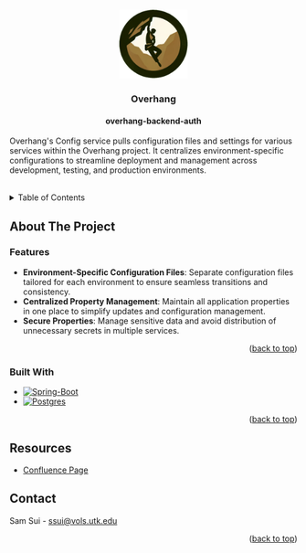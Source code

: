 <a name="top"></a>

<!-- PROJECT LOGO -->
<br />
<div align="center">
  <a href="https://github.com/trustyourfeetcom/overhang-backend-auth">
    <img src="https://github.com/trustyourfeetcom/overhang-branding-assets/blob/main/logos/logo.png?raw=true" alt="Serenaid Logo" width="120" height="120">
  </a>

<h3 align="center">Overhang</h3>
<h4 align="center">overhang-backend-auth</h3>
  <p align="left">
    Overhang's Config service pulls configuration files and settings for various services within the Overhang project. It centralizes environment-specific configurations to streamline deployment and management across development, testing, and production environments.
  <br />
  <br />
  </p>
</div>


<!-- TABLE OF CONTENTS -->
<details>
  <summary>Table of Contents</summary>
  <ol>
    <li>
      <a href="#about-the-project">About The Project</a>
      <ul>
        <li><a href="#built-with">Built With</a></li>
      </ul>
    </li>
    <li>
      <a href="#getting-started">Getting Started</a>
      <ul>
        <li><a href="#prerequisites">Prerequisites</a></li>
        <li><a href="#installation">Installation</a></li>
      </ul>
    </li>
    <li><a href="#resources">Resources</a></li>
    <li><a href="#contact">Contact</a></li>
  </ol>
</details>


<!-- ABOUT THE PROJECT -->
## About The Project


### Features

* **Environment-Specific Configuration Files**: Separate configuration files tailored for each environment to ensure seamless transitions and consistency.
* **Centralized Property Management**: Maintain all application properties in one place to simplify updates and configuration management.
* **Secure Properties**: Manage sensitive data and avoid distribution of unnecessary secrets in multiple services.

<p align="right">(<a href="#top">back to top</a>)</p>


### Built With

* [![Spring-Boot][Spring-Boot]][Spring-Boot-url]
* [![Postgres][Postgres]][Postgres-url]

<p align="right">(<a href="#top">back to top</a>)</p>


## Resources

* [Confluence Page](https://overhang.atlassian.net/wiki/spaces/Documentat/pages/13795329/overhang-backend-config)


<!-- CONTACT -->
## Contact

Sam Sui - ssui@vols.utk.edu

<p align="right">(<a href="#top">back to top</a>)</p>


<!-- MARKDOWN LINKS & IMAGES -->
[Spring-Boot]: https://img.shields.io/badge/Spring_Boot-6DB33F?style=flat-square&logo=Spring&logoColor=white
[Spring-Boot-url]: https://spring.io/projects/spring-boot
[Postgres]: https://img.shields.io/badge/postgresql-4169e1?style=for-the-badge&logo=postgresql&logoColor=white
[Postgres-url]: https://www.postgresql.org/
